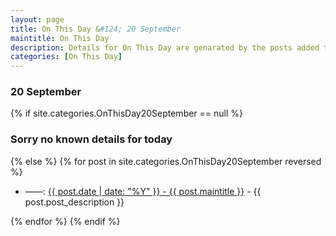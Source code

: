 ```yaml
---
layout: page
title: On This Day &#124; 20 September
maintitle: On This Day
description: Details for On This Day are genarated by the posts added to the website so the content is subject to changes/updates over time.
categories: [On This Day]
---
```


<h3>20 September</h3>

{% if site.categories.OnThisDay20September == null %}
  <h3>Sorry no known details for today</h3>
{% else %}
{% for post in site.categories.OnThisDay20September reversed %}
<ul>
<li> ——: <a href="{{ post.url }}">{{ post.date | date: "%Y" }} - {{ post.maintitle }}</a> - {{ post.post_description }}</li>
</ul>

{% endfor %}
{% endif %}
